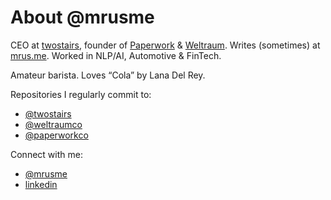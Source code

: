 # About @mrusme

CEO at [twostairs](https://twostairs.com), founder of [Paperwork](http://paperwork.rocks) & [Weltraum](https://weltraum.co). Writes (sometimes) at [mrus.me](https://mrus.me). Worked in NLP/AI, Automotive & FinTech. 

Amateur barista. Loves “Cola” by Lana Del Rey. 

Repositories I regularly commit to:

- [@twostairs](https://github.ocm/twostairs)
- [@weltraumco](https://github.com/weltraumco)
- [@paperworkco](https://github.com/paperworkco)

Connect with me:

- [@mrusme](https://twitter.com/mrusme)
- [linkedin](https://www.linkedin.com/in/mrusme/)
